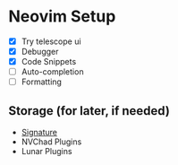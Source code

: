 # Neovim Setup
- [X] Try telescope ui
- [X] Debugger
- [X] Code Snippets
- [ ] Auto-completion
- [ ] Formatting

## Storage (for later, if needed)
- [Signature](https://github.com/ray-x/lsp_signature.nvim)
- NVChad Plugins
- Lunar Plugins
